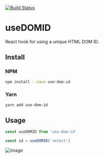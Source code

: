 [![Build Status](https://travis-ci.com/tabone/use-dom-id.svg?token=ZxnqkSNDAcymC82qBSVp&branch=master)](https://travis-ci.com/tabone/use-dom-id)

# useDOMID

React hook for using a unique HTML DOM ID.

## Install

### NPM

```bash
npm install --save use-dom-id
```

### Yarn

```bash
yarn add use-dom-id
```

## Usage

```javascript
const useDOMID from 'use-dom-id'

const id = useDOMID('select')
```

![image](https://user-images.githubusercontent.com/5364897/82748965-466e7f00-9da6-11ea-8638-ddd7e1bfa147.png)
